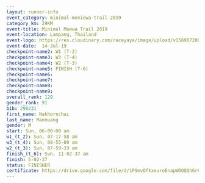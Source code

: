 ```yaml
---
layout: runner-info 
event_category: minimal-meniewa-trail-2019 
category_km: 29KM 
event-title: Minimal Maewa Trail 2019 
event-location: Lampang, Thailand 
event-logo: https://res.cloudinary.com/raceyaya/image/upload/v1569072805/logo/minimal-trail_ktnvsp.jpg 
event-date:  14-Jul-19 
checkpoint-name2: W1 (T-2) 
checkpoint-name3: W3 (T-4) 
checkpoint-name4: W2 (T-3) 
checkpoint-name5: FINISH (T-6) 
checkpoint-name6: 
checkpoint-name7: 
checkpoint-name8: 
checkpoint-name9: 
overall_rank: 129
gender_rank: 91
bib: 290231
first_name: Nakhornchai
last_name: Manmuang
gender: M
start: Sun, 06-00-00 am
w1_(t_2): Sun, 07-17-58 am
w3_(t_4): Sun, 08-55-00 am
w2_(t_3): Sun, 07-59-33 am
finish_(t_6): Sun, 11-02-37 am
finish: 5-02-37
status: FINISHER
certificate: https://drive.google.com/file/d/1P9mvOfkxeuroEnapWDOQQhGrKXQdAXX9/view?usp=sharing
---
```

